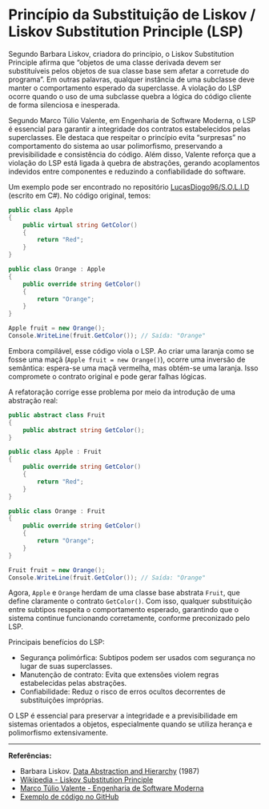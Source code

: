 # Princípio da Substituição de Liskov / Liskov Substitution Principle (LSP)

Segundo Barbara Liskov, criadora do princípio, o Liskov Substitution Principle afirma que “objetos de uma classe derivada devem ser substituíveis pelos objetos de sua classe base sem afetar a corretude do programa”. Em outras palavras, qualquer instância de uma subclasse deve manter o comportamento esperado da superclasse. A violação do LSP ocorre quando o uso de uma subclasse quebra a lógica do código cliente de forma silenciosa e inesperada.

Segundo Marco Túlio Valente, em Engenharia de Software Moderna, o LSP é essencial para garantir a integridade dos contratos estabelecidos pelas superclasses. Ele destaca que respeitar o princípio evita “surpresas” no comportamento do sistema ao usar polimorfismo, preservando a previsibilidade e consistência do código. Além disso, Valente reforça que a violação do LSP está ligada à quebra de abstrações, gerando acoplamentos indevidos entre componentes e reduzindo a confiabilidade do software.

Um exemplo pode ser encontrado no repositório [LucasDiogo96/S.O.L.I.D](https://github.com/LucasDiogo96/S.O.L.I.D/tree/main/3%20-%20Liskov%20Substitution) (escrito em C#). No código original, temos:

```csharp
public class Apple
{
    public virtual string GetColor()
    {
        return "Red";
    }
}

public class Orange : Apple
{
    public override string GetColor()
    {
        return "Orange";
    }
}

Apple fruit = new Orange();
Console.WriteLine(fruit.GetColor()); // Saída: "Orange"
```

Embora compilável, esse código viola o LSP. Ao criar uma laranja como se fosse uma maçã (`Apple fruit = new Orange()`), ocorre uma inversão de semântica: espera-se uma maçã vermelha, mas obtém-se uma laranja. Isso compromete o contrato original e pode gerar falhas lógicas.

A refatoração corrige esse problema por meio da introdução de uma abstração real:

```csharp
public abstract class Fruit
{
    public abstract string GetColor();
}

public class Apple : Fruit
{
    public override string GetColor()
    {
        return "Red";
    }
}

public class Orange : Fruit
{
    public override string GetColor()
    {
        return "Orange";
    }
}

Fruit fruit = new Orange();
Console.WriteLine(fruit.GetColor()); // Saída: "Orange"
```

Agora, `Apple` e `Orange` herdam de uma classe base abstrata `Fruit`, que define claramente o contrato `GetColor()`. Com isso, qualquer substituição entre subtipos respeita o comportamento esperado, garantindo que o sistema continue funcionando corretamente, conforme preconizado pelo LSP.

Principais benefícios do LSP:

* Segurança polimórfica: Subtipos podem ser usados com segurança no lugar de suas superclasses.
* Manutenção de contrato: Evita que extensões violem regras estabelecidas pelas abstrações.
* Confiabilidade: Reduz o risco de erros ocultos decorrentes de substituições impróprias.

O LSP é essencial para preservar a integridade e a previsibilidade em sistemas orientados a objetos, especialmente quando se utiliza herança e polimorfismo extensivamente.

---

**Referências:**

* Barbara Liskov. [Data Abstraction and Hierarchy](https://www.cs.tufts.edu/~nr/cs257/archive/barbara-liskov/data-abstraction-and-hierarchy.pdf) (1987)
* [Wikipedia - Liskov Substitution Principle](https://pt.wikipedia.org/wiki/Princ%C3%ADpio_da_substitui%C3%A7%C3%A3o_de_Liskov)
* [Marco Túlio Valente - Engenharia de Software Moderna](https://engsoftmoderna.info/cap5.html)
* [Exemplo de código no GitHub](https://github.com/LucasDiogo96/S.O.L.I.D/tree/main/3%20-%20Liskov%20Substitution)
